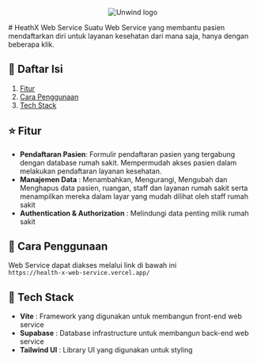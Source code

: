 <p align="center">
    <picture>
      <source media="(prefers-color-scheme: dark)"
          srcset="./public/logo-navbar.svg"
          width="600"
          height="200"
      />
      <source media="(prefers-color-scheme: light)"
          srcset="./public/logo-about us.svg"
          width="600"
          height="200"
      />
      <img id="logo" alt="Unwind logo"
          src="./assets/unwindLogo-Dark.svg"
      />
    </picture>
</p>
# HeathX Web Service
Suatu Web Service yang membantu pasien mendaftarkan diri untuk layanan kesehatan dari mana saja, hanya dengan beberapa klik.

## 📃 Daftar Isi
1. [Fitur](#fitur)
2. [Cara Penggunaan](#how-to)
3. [Tech Stack](#tech)
   
## ⭐ Fitur
<a name="fitur"></a>
- **Pendaftaran Pasien**: Formulir pendaftaran pasien yang tergabung dengan database rumah sakit. Mempermudah akses pasien dalam melakukan pendaftaran layanan kesehatan.
- **Manajemen Data** : Menambahkan, Mengurangi, Mengubah dan Menghapus data pasien, ruangan, staff dan layanan rumah sakit serta menampilkan mereka dalam layar yang mudah dilihat oleh staff rumah sakit
- **Authentication & Authorization** : Melindungi data penting milik rumah sakit

## 📕 Cara Penggunaan
<a name="how-to"></a>
Web Service dapat diakses melalui link di bawah ini <br>
`https://health-x-web-service.vercel.app/`

## 🤖 Tech Stack
<a name="tech"></a>
- **Vite** : Framework yang digunakan untuk membangun front-end web service
- **Supabase** : Database infrastructure untuk membangun back-end web service
- **Tailwind UI** : Library UI yang digunakan untuk styling
